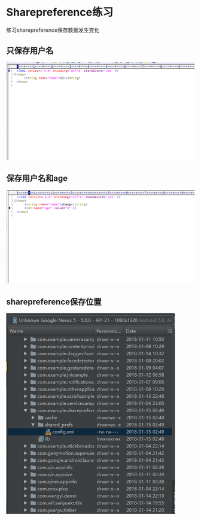 # Sharepreference练习
练习sharepreference保存数据发生变化   
## 只保存用户名
![](img/share-name.png)  
## 保存用户名和age  
![](img/share-name-age.png)  
## sharepreference保存位置 
![](img/share-data.png)

